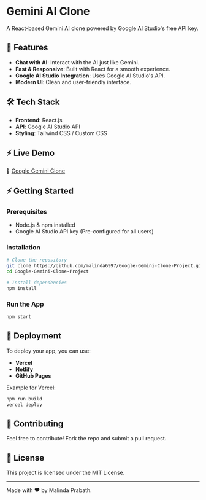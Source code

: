 # Gemini AI Clone

A React-based Gemini AI clone powered by Google AI Studio's free API key.

## 🚀 Features

- **Chat with AI**: Interact with the AI just like Gemini.
- **Fast & Responsive**: Built with React for a smooth experience.
- **Google AI Studio Integration**: Uses Google AI Studio's API.
- **Modern UI**: Clean and user-friendly interface.

## 🛠️ Tech Stack

- **Frontend**: React.js
- **API**: Google AI Studio API
- **Styling**: Tailwind CSS / Custom CSS

## ⚡ Live Demo

🔗 [Google Gemini Clone](https://google-gemini-clone-project.vercel.app/)

## ⚡ Getting Started

### Prerequisites

- Node.js & npm installed
- Google AI Studio API key (Pre-configured for all users)

### Installation

```bash
# Clone the repository
git clone https://github.com/malinda6997/Google-Gemini-Clone-Project.git
cd Google-Gemini-Clone-Project

# Install dependencies
npm install
```

### Run the App

```bash
npm start
```

## 🚀 Deployment

To deploy your app, you can use:

- **Vercel**
- **Netlify**
- **GitHub Pages**

Example for Vercel:

```bash
npm run build
vercel deploy
```

## 🤝 Contributing

Feel free to contribute! Fork the repo and submit a pull request.

## 📜 License

This project is licensed under the MIT License.

---

Made with ❤️ by Malinda Prabath.

